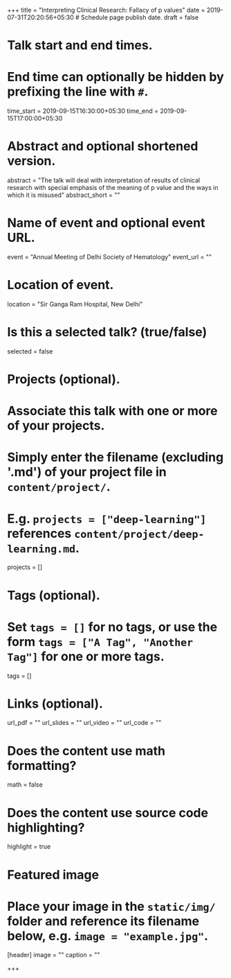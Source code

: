 +++
title = "Interpreting Clinical Research: Fallacy of p values"
date = 2019-07-31T20:20:56+05:30  # Schedule page publish date.
draft = false

# Talk start and end times.
#   End time can optionally be hidden by prefixing the line with `#`.
time_start = 2019-09-15T16:30:00+05:30
time_end = 2019-09-15T17:00:00+05:30

# Abstract and optional shortened version.
abstract = "The talk will deal with interpretation of results of clinical research with special 
emphasis of the meaning of p value and the ways in which it is misused"
abstract_short = ""

# Name of event and optional event URL.
event = "Annual Meeting of Delhi Society of Hematology"
event_url = ""

# Location of event.
location = "Sir Ganga Ram Hospital, New Delhi"

# Is this a selected talk? (true/false)
selected = false

# Projects (optional).
#   Associate this talk with one or more of your projects.
#   Simply enter the filename (excluding '.md') of your project file in `content/project/`.
#   E.g. `projects = ["deep-learning"]` references `content/project/deep-learning.md`.
projects = []

# Tags (optional).
#   Set `tags = []` for no tags, or use the form `tags = ["A Tag", "Another Tag"]` for one or more tags.
tags = []

# Links (optional).
url_pdf = ""
url_slides = ""
url_video = ""
url_code = ""

# Does the content use math formatting?
math = false

# Does the content use source code highlighting?
highlight = true

# Featured image
# Place your image in the `static/img/` folder and reference its filename below, e.g. `image = "example.jpg"`.
[header]
image = ""
caption = ""

+++
